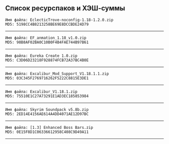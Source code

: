 ﻿## Список ресурспаков и ХЭШ-суммы

    Имя файла: EclecticTrove-noconfig-1.18-1.2.0.zip
    MD5: 5198CC4B8213258BE69E8DCCBDE24D79
---
    Имя файла: EF_anmation_1.18_v1.0.zip
    MD5: 98B8AF02BA0C10B0F4B4FAE744B97B61
---
    Имя файла: Eureka Create 1.0.zip
    MD5: C3D06D23218F928874FCB72A37BC4B0E
---
    Имя файла: Excalibur_Mod_Support_V1.18.1.1.zip
    MD5: 03C345F2769716262F5222C8815E3DE1
---
    Имя файла: Excalibur_V1.18.1.zip
    MD5: 75510E1C27A73291E1AD3EC185853984
---
    Имя файла: Skyrim Soundpack v5.8b.zip
    MD5: 2ED14E4156AE614A4DD4071AE12D97BC
---
    Имя файла: [1.3] Enhanced Boss Bars.zip
    MD5: 0E15F8D1C06336612958C408C9D49A11
---

